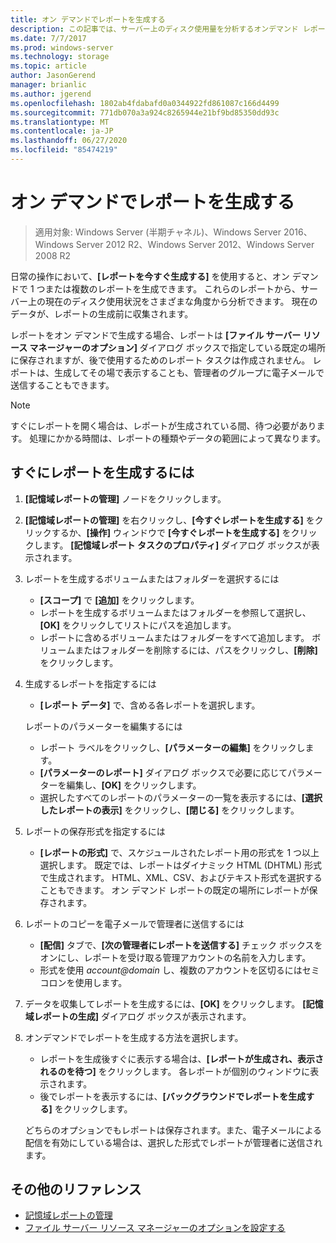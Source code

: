 ```yaml
---
title: オン デマンドでレポートを生成する
description: この記事では、サーバー上のディスク使用量を分析するオンデマンド レポートを生成する方法を説明します。
ms.date: 7/7/2017
ms.prod: windows-server
ms.technology: storage
ms.topic: article
author: JasonGerend
manager: brianlic
ms.author: jgerend
ms.openlocfilehash: 1802ab4fdabafd0a0344922fd861087c166d4499
ms.sourcegitcommit: 771db070a3a924c8265944e21bf9bd85350dd93c
ms.translationtype: MT
ms.contentlocale: ja-JP
ms.lasthandoff: 06/27/2020
ms.locfileid: "85474219"
---
```

# <a name="generate-reports-on-demand"></a>オン デマンドでレポートを生成する

> 適用対象: Windows Server (半期チャネル)、Windows Server 2016、Windows Server 2012 R2、Windows Server 2012、Windows Server 2008 R2

日常の操作において、**[レポートを今すぐ生成する]** を使用すると、オン デマンドで 1 つまたは複数のレポートを生成できます。 これらのレポートから、サーバー上の現在のディスク使用状況をさまざまな角度から分析できます。 現在のデータが、レポートの生成前に収集されます。

レポートをオン デマンドで生成する場合、レポートは **[ファイル サーバー リソース マネージャーのオプション]** ダイアログ ボックスで指定している既定の場所に保存されますが、後で使用するためのレポート タスクは作成されません。 レポートは、生成してその場で表示することも、管理者のグループに電子メールで送信することもできます。

> [!Note]
> すぐにレポートを開く場合は、レポートが生成されている間、待つ必要があります。 処理にかかる時間は、レポートの種類やデータの範囲によって異なります。

## <a name="to-generate-reports-immediately"></a>すぐにレポートを生成するには

1. **[記憶域レポートの管理]** ノードをクリックします。

2. **[記憶域レポートの管理]** を右クリックし、**[今すぐレポートを生成する]** をクリックするか、**[操作]** ウィンドウで **[今すぐレポートを生成する]** をクリックします。 **[記憶域レポート タスクのプロパティ]** ダイアログ ボックスが表示されます。

3. レポートを生成するボリュームまたはフォルダーを選択するには

   -   **[スコープ]** で **[追加]** をクリックします。
   -   レポートを生成するボリュームまたはフォルダーを参照して選択し、**[OK]** をクリックしてリストにパスを追加します。
   -   レポートに含めるボリュームまたはフォルダーをすべて追加します。 ボリュームまたはフォルダーを削除するには、パスをクリックし、**[削除]** をクリックします。

4. 生成するレポートを指定するには

    -   **[レポート データ]** で、含める各レポートを選択します。

   レポートのパラメーターを編集するには

   -   レポート ラベルをクリックし、**[パラメーターの編集]** をクリックします。
   -   **[パラメーターのレポート]** ダイアログ ボックスで必要に応じてパラメーターを編集し、**[OK]** をクリックします。
   -  選択したすべてのレポートのパラメーターの一覧を表示するには、**[選択したレポートの表示]** をクリックし、**[閉じる]** をクリックします。

5. レポートの保存形式を指定するには

   -  **[レポートの形式]** で、スケジュールされたレポート用の形式を 1 つ以上選択します。 既定では、レポートはダイナミック HTML (DHTML) 形式で生成されます。 HTML、XML、CSV、およびテキスト形式を選択することもできます。 オン デマンド レポートの既定の場所にレポートが保存されます。

6. レポートのコピーを電子メールで管理者に送信するには

   - **[配信]** タブで、**[次の管理者にレポートを送信する]** チェック ボックスをオンにし、レポートを受け取る管理アカウントの名前を入力します。
   - 形式を使用 <em>account@domain</em> し、複数のアカウントを区切るにはセミコロンを使用します。

7. データを収集してレポートを生成するには、**[OK]** をクリックします。 **[記憶域レポートの生成]** ダイアログ ボックスが表示されます。

8. オンデマンドでレポートを生成する方法を選択します。

   -   レポートを生成後すぐに表示する場合は、**[レポートが生成され、表示されるのを待つ]** をクリックします。 各レポートが個別のウィンドウに表示されます。
   -   後でレポートを表示するには、**[バックグラウンドでレポートを生成する]** をクリックします。

   どちらのオプションでもレポートは保存されます。また、電子メールによる配信を有効にしている場合は、選択した形式でレポートが管理者に送信されます。

## <a name="additional-references"></a>その他のリファレンス

-   [記憶域レポートの管理](storage-reports-management.md)
-   [ファイル サーバー リソース マネージャーのオプションを設定する](setting-file-server-resource-manager-options.md)

